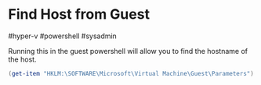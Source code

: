 # Find Host from Guest
#hyper-v #powershell #sysadmin 

Running this in the guest powershell will allow you to find the hostname of the host. 

```powershell
(get-item "HKLM:\SOFTWARE\Microsoft\Virtual Machine\Guest\Parameters").GetValue("HostName")
```